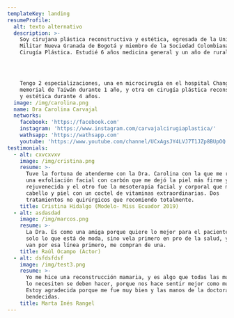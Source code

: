 ```yaml
---
templateKey: landing
resumeProfile:
  alt: texto alternativo
  description: >-
    Soy cirujana plástica reconstructiva y estética, egresada de la Universidad
    Militar Nueva Granada de Bogotá y miembro de la Sociedad Colombiana de
    Cirugía Plástica. Estudié 6 años medicina general y un año de rural.




    Tengo 2 especializaciones, una en microcirugía en el hospital Chang Gung
    memorial de Taiwán durante 1 año, y otra en cirugía plástica reconstructiva
    y estética durante 4 años.
  image: /img/carolina.png
  name: Dra Carolina Carvajal
  networks:
    facebook: 'https://facebook.com'
    instagram: 'https://www.instagram.com/carvajalcirugiaplastica/'
    wathsapp: 'https://wathsapp.com'
    youtube: 'https://www.youtube.com/channel/UCxAgsJY4LVJ7T1JZp8BUpOQ'
testimonials:
  - alt: cxvcxvxv
    image: /img/cristina.png
    resume: >-
      Tuve la fortuna de atenderme con la Dra. Carolina con la que me realicé
      una exfoliación facial con carbón que me dejó la piel más firme y
      rejuvenecida y el otro fue la mesoterapia facial y corporal que mejoró mi
      cabello y piel con un coctel de vitaminas extraordinarias. Dos
      tratamientos no quirúrgicos que recomiendo totalmente.
    title: Cristina Hidalgo (Modelo- Miss Ecuador 2019)
  - alt: asdasdad
    image: /img/marcos.png
    resume: >-
      La Dra. Es como una amiga porque quiere lo mejor para el paciente, y no
      solo lo que está de moda, sino vela primero en pro de la salud, y cuando
      van por esa línea primero, me compran de una.
    title: Raúl Ocampo (Actor)
  - alt: dsfdsfdsf
    image: /img/test3.png
    resume: >-
      Yo me hice una reconstrucción mamaria, y es algo que todas las mujeres que
      lo necesiten se deben hacer, porque nos hace sentir mejor como mujeres.
      Estoy agradecida porque me fue muy bien y las manos de la doctora son muy
      bendecidas.
    title: Marta Inés Rangel
---
```


